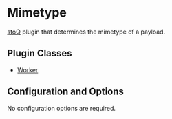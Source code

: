 # Mimetype

[stoQ](https://stoq-framework.readthedocs.io/en/v2/index.html) plugin that determines the mimetype of a payload.

## Plugin Classes

- [Worker](https://stoq-framework.readthedocs.io/en/v2/dev/workers.html)

## Configuration and Options

No configuration options are required.
